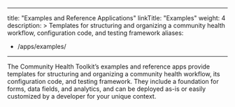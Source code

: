 ---
title: "Examples and Reference Applications"
linkTitle: "Examples"
weight: 4
description: >
  Templates for structuring and organizing a community health workflow, configuration code, and testing framework
aliases:
   - /apps/examples/
----

The Community Health Toolkit’s examples and reference apps provide templates for structuring and organizing a community health workflow, its configuration code, and testing framework. They include a foundation for forms, data fields, and analytics, and can be deployed as-is or easily customized by a developer for your unique context.
